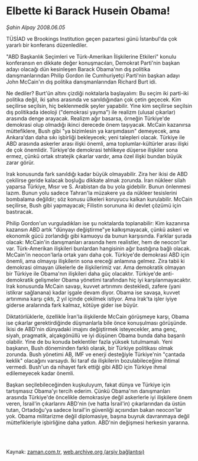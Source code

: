 # Elbette ki Barack Husein Obama!

*Şahin Alpay 2008.06.05*

<td class="columnist-detail">
<p>TÜSİAD ve Brookings Institution geçen pazartesi günü İstanbul'da çok yararlı bir konferans düzenlediler.</p>
<p>
<div id="haberMetinDiv">
<p>"ABD Başkanlık Seçimleri ve Türk-Amerikan İlişkilerine Etkileri" konulu konferansın en dikkate değer konuşmacıları, Demokrat Parti'nin başkan adayı olacağı dün kesinleşen Barack Obama'nın dış politika danışmanlarından Philip Gordon ile Cumhuriyetçi Parti'nin başkan adayı John McCain'ın dış politika danışmanlarından Richard Burt idi.
<p> Ne dediler? Burt'ün altını çizdiği noktalarla başlayalım: Bu seçim iki parti-iki politika değil, iki şahıs arasında ve sanıldığından çok çetin geçecek. Kim seçilirse seçilsin, hiç beklenmedik şeyler yapabilir. Yine kim seçilirse seçilsin dış politikada ideoloji ("demokrasi yayma") ile realizm (ulusal çıkarlar) arasında denge arayacak. Realizm ağır basarsa, örneğin Türkiye'de demokrasi olup olmadığı ikinci derecede önem taşıyacak. McCain kazanırsa müttefiklere, Bush gibi "ya bizimlesin ya karşımdasın" demeyecek, ama Ankara'dan daha sıkı işbirliği bekleyecek; yeni talepleri olacak. Türkiye ile ABD arasında askerler arası ilişki önemli, ama toplumlar-kültürler arası ilişki de çok önemlidir. Türkiye'de demokrasi tehlikeye düşerse ilişkiler sona ermez, çünkü ortak stratejik çıkarlar vardır, ama özel ilişki bundan büyük zarar görür. 
<p> Irak konusunda fark sanıldığı kadar büyük olmayabilir. Zira her ikisi de ABD çekilirse geride kalacak boşluğu dikkate almak zorunda. İran nükleer silah yaparsa Türkiye, Mısır ve S. Arabistan da bu yola gidebilir. Bunun önlenmesi lazım. Bunun yolu sadece Tahran'la müzakere ya da nükleer tesislerini bombalama değildir; söz konusu ülkeleri koruyucu kalkan kurulabilir. McCain seçilirse, Bush gibi yapmayacak; Filistin sorununa iki devlet çözümü için bastıracak.
<p>Philip Gordon'un vurguladıkları ise şu noktalarda toplanabilir: Kim kazanırsa kazansın ABD artık "dünyayı değiştirme"ye kalkışmayacak, çünkü askeri ve ekonomik gücü zorlandığı gibi kamuoyu da bunun karşısında. Farklar şurada olacak: McCain'in danışmanları arasında hem realistler, hem de neocon'lar var. Türk-Amerikan ilişkileri bunlardan hangisinin ağır bastığına bağlı olacak. McCain'in neocon'larla ortak yanı daha çok. Türkiye'de demokrasi ABD için önemli, ama olmayışı ilişkilerin sona ereceği anlamına gelmez. Zira tabii ki demokrasi olmayan ülkelerle de ilişkilerimiz var. Ama demokratik olmayan bir Türkiye ile Obama'nın ilişkileri daha güç olacaktır. Türkiye'de anti-demokratik gelişmeler Obama yönetimi tarafından hiç iyi karşılanmayacaktır. Irak konusunda McCain savaşı, kuvvet artırımını destekledi, zafere (yani istikrar sağlanana) kadar işgale devam diyor. Obama ise savaşa, kuvvet artırımına karşı çıktı, 2 yıl içinde çekilmek istiyor. Ama Irak'ta işler iyiye giderse aralarında fark kalmaz, kötüye gider ise büyür. 
<p> Diktatörlüklerle, özellikle İran'la ilişkilerde McCain görüşmeye karşı, Obama ise çıkarlar gerektirdiğinde düşmanlarla bile önce konuşulması görüşünde. İkisi de ABD'nin dünyadaki imajını değiştirmek isteyecekler, ama genç, siyah, pragmatik, alçakgönüllü ve iyi düşünen Obama bunda daha başarılı olabilir. Yine de bu konuda beklentiler fazla yüksek tutulmamalı. Yeni başkanın, Bush döneminden farklı olarak, bir Türkiye politikası olmak zorunda. Bush yönetimi AB, IMF ve enerji desteğiyle Türkiye'nin "çantada keklik" olacağını varsaydı. İki taraf da ilişkilerin bozulabileceğine ihtimal vermedi. Bush'un da nihayet fark ettiği gibi ABD için Türkiye ihmal edilemeyecek kadar önemli.
<p> Başkan seçilebileceğinden kuşkuluyum, fakat dünya ve Türkiye için tartışmasız Obama'yı tercih ederim. Çünkü Obama'nın danışmanları arasında Türkiye'de öncelikle demokrasiye değil askerlerle iyi ilişkilere önem veren, İsrail'in çıkarlarını ABD'nin (ve hatta İsrail'in) çıkarlarından da üstün tutan, Ortadoğu'ya sadece İsrail'in güvenliği açısından bakan neocon'lar yok. Obama militarizme değil diplomasiye, başına buyruk davranmaya değil müttefikleriyle işbirliğine daha yatkın. ABD'nin değişmesi herkesin yararına.</p></p></p></p></p></p></div>
</p>


<p><br>
		 </br></p></td>

Kaynak: [zaman.com.tr](http://zaman.com.tr/yazar.do?yazino=698006), [web.archive.org (arşiv bağlantısı)](http://web.archive.org/web/20120316003417/http://www.zaman.com.tr/yazar.do?yazino=698006)
